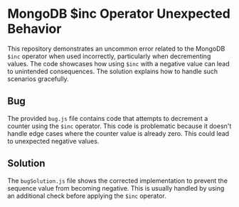 # MongoDB $inc Operator Unexpected Behavior
This repository demonstrates an uncommon error related to the MongoDB `$inc` operator when used incorrectly, particularly when decrementing values.  The code showcases how using `$inc` with a negative value can lead to unintended consequences. The solution explains how to handle such scenarios gracefully.

## Bug
The provided `bug.js` file contains code that attempts to decrement a counter using the `$inc` operator. This code is problematic because it doesn't handle edge cases where the counter value is already zero. This could lead to unexpected negative values.

## Solution
The `bugSolution.js` file shows the corrected implementation to prevent the sequence value from becoming negative. This is usually handled by using an additional check before applying the `$inc` operator.